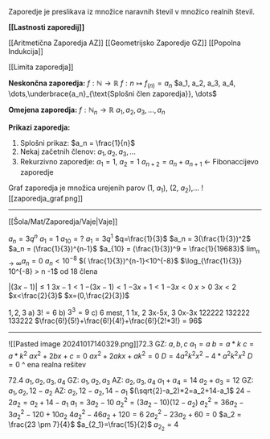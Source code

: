  Zaporedje je preslikava iz množice naravnih števil v množico realnih števil.

**[[Lastnosti zaporedij]]**

[[Aritmetična Zaporedja AZ]]
[[Geometrijsko Zaporedje GZ]]
[[Popolna Indukcija]]

[[Limita zaporedja]]
 
**Neskončna zaporedja:**
 $f: \mathbb{N} \rightarrow \mathbb{R}$
 $f: n \mapsto f_{(n)}=a_n$
$a_1, a_2, a_3, a_4, \dots,\underbrace{a_n}_{\text{Splošni člen zaporedja}}, \dots$

**Omejena zaporedja:**
 $f: \mathbb{N}_n \rightarrow \mathbb{R}$
  $a_1, a_2, a_3,..., a_n$

**Prikazi zaporedja:**
1. Splošni prikaz:
$a_n = \frac{1}{n}$
2. Nekaj začetnih členov:
$a_1, a_2, a_3,\dots$
3. Rekurzivno zaporedje:
$a_1 = 1$, $a_2 = 1$
$a_{n + 2} = a_n + a_{n + 1}$ <- Fibonaccijevo zaporedje


Graf zaporedja je množica urejenih parov (1, $a_1$), (2, $a_2$),...
![[zaporedja_graf.png]]

---
[[Šola/Mat/Zaporedja/Vaje|Vaje]]

$a_n = 3q^n$
$a_1 = 1$
$a_{10} = ?$
$a_1 = 3q^1$
$q=\frac{1}{3}$
$a_n = 3(\frac{1}{3})^2$
$a_n = (\frac{1}{3})^{n-1}$
$a_{10} = (\frac{1}{3})^9 = \frac{1}{19683}$
$\lim_{n \to \infty} a_n=0$
$a_n < 10^{-8}$
$( \frac{1}{3})^{n-1}<10^{-8}$
$\log_{\frac{1}{3}} 10^{-8} > n -1$
od 18 člena

$|(3x-1)| \leq 1$
$3x-1 < 1$
$-(3x-1) < 1$
$-3x + 1 < 1$
$-3x<0$
$x>0$
$3x<2$
$x<\frac{2}{3}$
$x=(0,\frac{2}{3})$

$1,2,3$
a) $3! = 6$
b) $3^3 = 9$
c) 6 mest, 1 1x, 2 3x-5x, 3 0x-3x
122222
132222
133222
$\frac{6!}{5!}+\frac{6!}{4!}+\frac{6!}{2!*3!} = 96$

---
![[Pasted image 20241017140329.png]]72.3
GZ: $a, b, c$
$a_1 = a$
$b = a * k$
$c = a * k^2$
$ax^2+2bx+c=0$
$ax^2+2akx+ak^2 = 0$
$D = 4a^2k^2x^2 - 4* a^2k^2x^2$
$D = 0$
^ ena realna rešitev 

72.4
$a_1, a_2, a_3, a_4$
GZ: $a_1, a_2, a_3$
AZ: $a_2, a_3, a_4$
$a_1 + a_4 = 14$
$a_2 + a_3 = 12$
GZ: $a_1, a_2, 12 - a_2$
AZ: $a_2, 12 - a_2, 14 - a_1$
$(\sqrt{2}-a_2)*2=a_2+14-a_1$
$24-2a_2=a_2+14-a_1$
$a_1=3a_2-10$
$a_2^2 =(3a_2-10)(12-a_2)$
$a_2^2 = 36a_2 - 3a_2^2-120+10a_2$
$4a_2^2-46a_2+120=6$
$2a_2^2-23a_2+60=0$
$a_2 = \frac{23 \pm 7}{4}$
$a_{2_1}=\frac{15}{2}$
$a_{2_2}=4$
